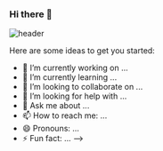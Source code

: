 ### Hi there 👋
![header](https://capsule-render.vercel.app/api?type=Wave&color=auto&height=300&section=header&text=윤정💻&fontSize=50&rotate=-180)



Here are some ideas to get you started:

- 🔭 I’m currently working on ...
- 🌱 I’m currently learning ...
- 👯 I’m looking to collaborate on ...
- 🤔 I’m looking for help with ...
- 💬 Ask me about ...
- 📫 How to reach me: ...
- 😄 Pronouns: ...
- ⚡ Fun fact: ...
-->
